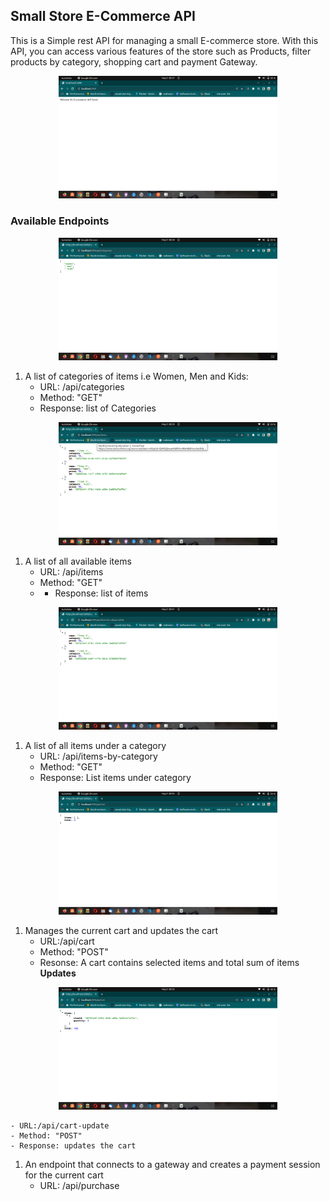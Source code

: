 ## Small Store E-Commerce API
This is a Simple rest API for managing a small E-commerce store. With this API, you can access various features of the store such as Products, filter products by category, shopping cart and payment Gateway.

<p align="center">
  <img src="./images/welcomePage.png" width="350" title="hover text">
</p>

### Available Endpoints

<p align="center">
  <img src="./images/allCategories.png" width="350" title="hover text">
</p>

1. A list of categories of items i.e Women, Men and Kids:
	-  URL: /api/categories
	- Method: "GET"
	- Response: list of Categories

<p align="center">
  <img src="./images/allItems.png" width="350" title="hover text">
</p>

1.  A list of all available items 
	- URL: /api/items
	- Method: "GET"
	- - Response: list of items

<p align="center">
  <img src="./images/itemByCat.png" width="350" title="hover text">
</p>

1. A list of all items under a category
	- URL: /api/items-by-category
	- Method: "GET"
	- Response: List items under category

<p align="center">
  <img src="./images/emptycart.png" width="350" title="hover text">
</p>

1. Manages the current cart and updates the cart
	- URL:/api/cart
	- Method: "POST"
	- Resonse: A cart contains selected items and total sum of items
**Updates**

<p align="center">
  <img src="./images/updateCart.png" width="350" title="hover text">
</p>

	- URL:/api/cart-update
	- Method: "POST"
	- Response: updates the cart 
1. An endpoint that connects to a gateway and creates a payment session for the current cart
	- URL: /api/purchase
